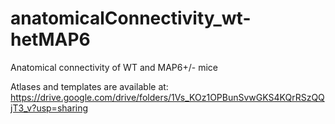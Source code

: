 # anatomicalConnectivity_wt-hetMAP6
Anatomical connectivity of WT and MAP6+/- mice

Atlases and templates are available at:
https://drive.google.com/drive/folders/1Vs_KOz1OPBunSvwGKS4KQrRSzQQjT3_v?usp=sharing



